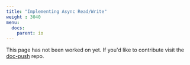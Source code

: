 ```yaml
---
title: "Implementing Async Read/Write"
weight : 3040
menu:
  docs:
    parent: io
---
```


This page has not been worked on yet. If you'd like to contribute visit the [doc-push]
repo.

[doc-push]: https://github.com/tokio-rs/doc-push
